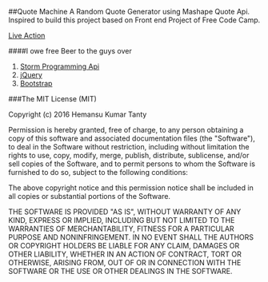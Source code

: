 ##Quote Machine
A Random Quote Generator using Mashape Quote Api. Inspired to build this project based on Front end Project of Free Code Camp.   

[Live Action](http://codepen.io/hemansutanty/full/EKomed)


####I owe free Beer to the guys over

1. [Storm Programming Api](http://quotes.stormconsultancy.co.uk/api)
2. [jQuery](https://jquery.com/)
3. [Bootstrap](http://getbootstrap.com/)

###The MIT License (MIT)

Copyright (c) 2016 Hemansu Kumar Tanty

Permission is hereby granted, free of charge, to any person obtaining a copy
of this software and associated documentation files (the "Software"), to deal
in the Software without restriction, including without limitation the rights
to use, copy, modify, merge, publish, distribute, sublicense, and/or sell
copies of the Software, and to permit persons to whom the Software is
furnished to do so, subject to the following conditions:

The above copyright notice and this permission notice shall be included in all
copies or substantial portions of the Software.

THE SOFTWARE IS PROVIDED "AS IS", WITHOUT WARRANTY OF ANY KIND, EXPRESS OR
IMPLIED, INCLUDING BUT NOT LIMITED TO THE WARRANTIES OF MERCHANTABILITY,
FITNESS FOR A PARTICULAR PURPOSE AND NONINFRINGEMENT. IN NO EVENT SHALL THE
AUTHORS OR COPYRIGHT HOLDERS BE LIABLE FOR ANY CLAIM, DAMAGES OR OTHER
LIABILITY, WHETHER IN AN ACTION OF CONTRACT, TORT OR OTHERWISE, ARISING FROM,
OUT OF OR IN CONNECTION WITH THE SOFTWARE OR THE USE OR OTHER DEALINGS IN THE
SOFTWARE.
